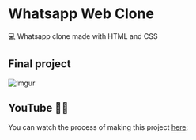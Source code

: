 # Whatsapp Web Clone
💻 Whatsapp clone made with HTML and CSS
## Final project
![Imgur](https://i.imgur.com/qVJVBwF.png)
## YouTube 👨‍💻
You can watch the process of making this project [here](https://youtu.be/Sx_aINyYFm0): 
